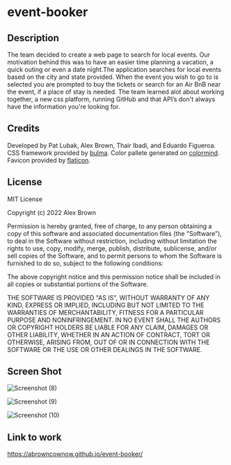 # event-booker

## Description

The team decided to create a web page to search for local events. Our motivation behind this was to have an easier time planning a vacation, a quick outing or even a date night.The application searches for local events based on the city and state provided. When the event you wish to go to is selected you are prompted to buy the tickets or search for an Air BnB near the event, if a place of stay is needed. The team learned alot about working together, a new css platform, running GitHub and that API’s don't always have the information you're looking for.

## Credits

Developed by Pat Lubak, Alex Brown, Thair Ibadi, and Eduardo Figueroa. CSS framework provided by [bulma](https://bulma.io/). Color pallete generated on [colormind](colormind.io). Favicon provided by [flaticon](flaticon.com).



## License

MIT License

Copyright (c) 2022 Alex Brown

Permission is hereby granted, free of charge, to any person obtaining a copy
of this software and associated documentation files (the "Software"), to deal
in the Software without restriction, including without limitation the rights
to use, copy, modify, merge, publish, distribute, sublicense, and/or sell
copies of the Software, and to permit persons to whom the Software is
furnished to do so, subject to the following conditions:

The above copyright notice and this permission notice shall be included in all
copies or substantial portions of the Software.

THE SOFTWARE IS PROVIDED "AS IS", WITHOUT WARRANTY OF ANY KIND, EXPRESS OR
IMPLIED, INCLUDING BUT NOT LIMITED TO THE WARRANTIES OF MERCHANTABILITY,
FITNESS FOR A PARTICULAR PURPOSE AND NONINFRINGEMENT. IN NO EVENT SHALL THE
AUTHORS OR COPYRIGHT HOLDERS BE LIABLE FOR ANY CLAIM, DAMAGES OR OTHER
LIABILITY, WHETHER IN AN ACTION OF CONTRACT, TORT OR OTHERWISE, ARISING FROM,
OUT OF OR IN CONNECTION WITH THE SOFTWARE OR THE USE OR OTHER DEALINGS IN THE
SOFTWARE.

## Screen Shot
![Screenshot (8)](https://user-images.githubusercontent.com/110148234/193706147-3a5ec2a6-1c38-444d-a753-7b91a7bc433c.png)

![Screenshot (9)](https://user-images.githubusercontent.com/110148234/193706219-4382a2d8-cd72-4f5a-8b0f-e11ef7b3b862.png)

![Screenshot (10)](https://user-images.githubusercontent.com/110148234/193706249-c7a8019b-7dcf-4877-84c1-53259ab9233c.png)


## Link to work
https://abrowncownow.github.io/event-booker/
